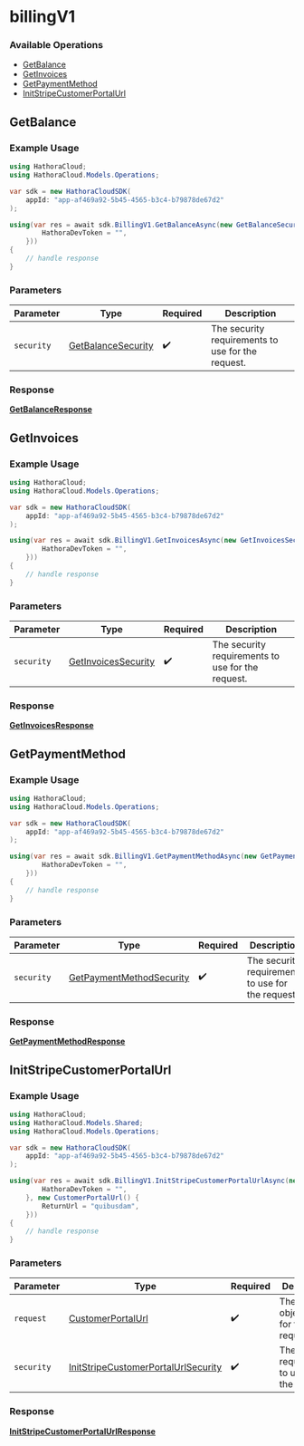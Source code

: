 # billingV1

### Available Operations

* [GetBalance](#getbalance)
* [GetInvoices](#getinvoices)
* [GetPaymentMethod](#getpaymentmethod)
* [InitStripeCustomerPortalUrl](#initstripecustomerportalurl)

## GetBalance

### Example Usage

```csharp
using HathoraCloud;
using HathoraCloud.Models.Operations;

var sdk = new HathoraCloudSDK(
    appId: "app-af469a92-5b45-4565-b3c4-b79878de67d2"
);

using(var res = await sdk.BillingV1.GetBalanceAsync(new GetBalanceSecurity() {
        HathoraDevToken = "",
    }))
{
    // handle response
}
```

### Parameters

| Parameter                                                           | Type                                                                | Required                                                            | Description                                                         |
| ------------------------------------------------------------------- | ------------------------------------------------------------------- | ------------------------------------------------------------------- | ------------------------------------------------------------------- |
| `security`                                                          | [GetBalanceSecurity](../../models/operations/GetBalanceSecurity.md) | :heavy_check_mark:                                                  | The security requirements to use for the request.                   |


### Response

**[GetBalanceResponse](../../models/operations/GetBalanceResponse.md)**


## GetInvoices

### Example Usage

```csharp
using HathoraCloud;
using HathoraCloud.Models.Operations;

var sdk = new HathoraCloudSDK(
    appId: "app-af469a92-5b45-4565-b3c4-b79878de67d2"
);

using(var res = await sdk.BillingV1.GetInvoicesAsync(new GetInvoicesSecurity() {
        HathoraDevToken = "",
    }))
{
    // handle response
}
```

### Parameters

| Parameter                                                             | Type                                                                  | Required                                                              | Description                                                           |
| --------------------------------------------------------------------- | --------------------------------------------------------------------- | --------------------------------------------------------------------- | --------------------------------------------------------------------- |
| `security`                                                            | [GetInvoicesSecurity](../../models/operations/GetInvoicesSecurity.md) | :heavy_check_mark:                                                    | The security requirements to use for the request.                     |


### Response

**[GetInvoicesResponse](../../models/operations/GetInvoicesResponse.md)**


## GetPaymentMethod

### Example Usage

```csharp
using HathoraCloud;
using HathoraCloud.Models.Operations;

var sdk = new HathoraCloudSDK(
    appId: "app-af469a92-5b45-4565-b3c4-b79878de67d2"
);

using(var res = await sdk.BillingV1.GetPaymentMethodAsync(new GetPaymentMethodSecurity() {
        HathoraDevToken = "",
    }))
{
    // handle response
}
```

### Parameters

| Parameter                                                                       | Type                                                                            | Required                                                                        | Description                                                                     |
| ------------------------------------------------------------------------------- | ------------------------------------------------------------------------------- | ------------------------------------------------------------------------------- | ------------------------------------------------------------------------------- |
| `security`                                                                      | [GetPaymentMethodSecurity](../../models/operations/GetPaymentMethodSecurity.md) | :heavy_check_mark:                                                              | The security requirements to use for the request.                               |


### Response

**[GetPaymentMethodResponse](../../models/operations/GetPaymentMethodResponse.md)**


## InitStripeCustomerPortalUrl

### Example Usage

```csharp
using HathoraCloud;
using HathoraCloud.Models.Shared;
using HathoraCloud.Models.Operations;

var sdk = new HathoraCloudSDK(
    appId: "app-af469a92-5b45-4565-b3c4-b79878de67d2"
);

using(var res = await sdk.BillingV1.InitStripeCustomerPortalUrlAsync(new InitStripeCustomerPortalUrlSecurity() {
        HathoraDevToken = "",
    }, new CustomerPortalUrl() {
        ReturnUrl = "quibusdam",
    }))
{
    // handle response
}
```

### Parameters

| Parameter                                                                                             | Type                                                                                                  | Required                                                                                              | Description                                                                                           |
| ----------------------------------------------------------------------------------------------------- | ----------------------------------------------------------------------------------------------------- | ----------------------------------------------------------------------------------------------------- | ----------------------------------------------------------------------------------------------------- |
| `request`                                                                                             | [CustomerPortalUrl](../../models/shared/CustomerPortalUrl.md)                                         | :heavy_check_mark:                                                                                    | The request object to use for the request.                                                            |
| `security`                                                                                            | [InitStripeCustomerPortalUrlSecurity](../../models/operations/InitStripeCustomerPortalUrlSecurity.md) | :heavy_check_mark:                                                                                    | The security requirements to use for the request.                                                     |


### Response

**[InitStripeCustomerPortalUrlResponse](../../models/operations/InitStripeCustomerPortalUrlResponse.md)**

